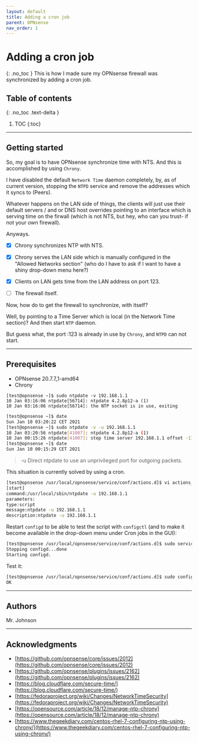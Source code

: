 ```yaml
---
layout: default
title: Adding a cron job
parent: OPNsense
nav_order: 1
---
```

# Adding a cron job
{: .no_toc }
This is how I made sure my OPNsense firewall was synchronized by adding a cron job.

## Table of contents
{: .no_toc .text-delta }

1. TOC
{:toc}
---
## Getting started
So, my goal is to have OPNsense synchronize time with NTS. And this is accomplished by using `Chrony`. 

I have disabled the default `Network Time` daemon completely, by, as of current version, stopping the `NTPD` service and remove the addresses which it syncs to (Peers).

Whatever happens on the LAN side of things, the clients will just use their default servers / and or DNS host overrides pointing to an interface which is serving time on the firwall (which is not NTS, but hey, who can you trust- if not your own firewall).

Anyways.

- [x] Chrony synchronizes NTP with NTS.

- [x] Chrony serves the LAN side which is manually configured in the "Allowed Networks section" (who do I have to ask if I want to have a shiny drop-down menu here?)

- [x] Clients on LAN gets time from the LAN address on port 123.

- [ ] The firewall itself.

Now, how do to get the firewall to synchronize, with itself? 

Well, by pointing to a Time Server which is local (in the Network Time section)? And then start `NTP` daemon.

But guess what, the port :123 is already in use by `Chrony`, and `NTPD` can not start.

---

## Prerequisites
* OPNsense 20.7.7_1-amd64
* Chrony

```
[test@opnsense ~]$ sudo ntpdate -v 192.168.1.1
10 Jan 03:16:06 ntpdate[56714]: ntpdate 4.2.8p12-a (1)
10 Jan 03:16:06 ntpdate[56714]: the NTP socket is in use, exiting
```

```bash
[test@opnsense ~]$ date
Sun Jan 10 03:20:22 CET 2021
[test@opnsense ~]$ sudo ntpdate -v -u 192.168.1.1
10 Jan 03:20:56 ntpdate[41007]: ntpdate 4.2.8p12-a (1)
10 Jan 00:15:26 ntpdate[41007]: step time server 192.168.1.1 offset -11136.467989 sec
[test@opnsense ~]$ date
Sun Jan 10 00:15:29 CET 2021
```
> -u Direct ntpdate to use an unprivileged port for outgoing packets.

This situation is currently solved by using a cron.
```bash
[test@opnsense /usr/local/opnsense/service/conf/actions.d]$ vi actions_ntpdate.conf 
[start]
command:/usr/local/sbin/ntpdate -u 192.168.1.1
parameters:
type:script
message:ntpdate -u 192.168.1.1
description:ntpdate -u 192.168.1.1
```

Restart `configd` to be able to test the script with `configctl` (and to make it become available in the drop-down menu under Cron jobs in the GUI):
```bash
[test@opnsense /usr/local/opnsense/service/conf/actions.d]$ sudo service configd restart
Stopping configd...done
Starting configd.
```

Test it:
```bash
[test@opnsense /usr/local/opnsense/service/conf/actions.d]$ sudo configctl ntpdate start
OK
```
---

## Authors
Mr. Johnson

---

## Acknowledgments
* [https://github.com/opnsense/core/issues/2012](https://github.com/opnsense/core/issues/2012)
* [https://github.com/opnsense/plugins/issues/2162](https://github.com/opnsense/plugins/issues/2162)
* [https://blog.cloudflare.com/secure-time/](https://blog.cloudflare.com/secure-time/)
* [https://fedoraproject.org/wiki/Changes/NetworkTimeSecurity](https://fedoraproject.org/wiki/Changes/NetworkTimeSecurity)
* [https://opensource.com/article/18/12/manage-ntp-chrony](https://opensource.com/article/18/12/manage-ntp-chrony)
* [https://www.thegeekdiary.com/centos-rhel-7-configuring-ntp-using-chrony/](https://www.thegeekdiary.com/centos-rhel-7-configuring-ntp-using-chrony/)



